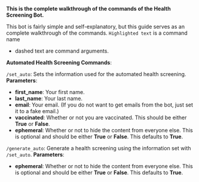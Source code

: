**This is the complete walkthrough of the commands of the Health Screening Bot.**

This bot is fairly simple and self-explanatory, but this guide serves as an complete walkthrough of the commands.
`Highlighted text` is a command name
- dashed text are command arguments.

__**Automated Health Screening Commands**__:

`/set_auto`: Sets the information used for the automated health screening.
__Parameters__:
- **first_name**: Your first name.
- **last_name**: Your last name.
- **email**: Your email. (If you do not want to get emails from the bot, just set it to a fake email.)
- **vaccinated**: Whether or not you are vaccinated. This should be either __True__ or __False__.
- **ephemeral**: Whether or not to hide the content from everyone else. This is optional and should be either __True__ or __False__. This defaults to __True__.

`/generate_auto`: Generate a health screening using the information set with `/set_auto`.
__Parameters__:
- **ephemeral**: Whether or not to hide the content from everyone else. This is optional and should be either __True__ or __False__. This defaults to __True__.
